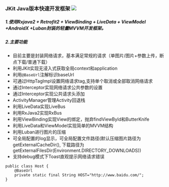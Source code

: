 ### JKit Java版本快速开发框架   [![](https://jitpack.io/v/DuskSunShine/JKit.svg)](https://jitpack.io/#DuskSunShine/JKit)
##### 1.使用Rxjava2 + Retrofit2 + ViewBinding + LiveData + ViewModel +AndroidX +Luban封装的轻量MVVM开发框架。
##### 2.主要功能
- 目前主要是封装网络请求，基本满足常规的请求（单图片/图片+参数上传，断点下载/普通下载）
- 利用JKit实现无浸入式获取全局context和application
- 利用`@BaseUrl`注解标识baseUrl
- 可通过HttpTagImpl设置网络请求tag,支持单个取消或全部取消网络请求
- 通过Interceptor实现网络请求公共参数的设置
- 通过Interceptor实现公共请求头添加
- ActivityManager管理Activity回退栈
- 利用LiveData实现LiveBus
- 利用RxJava2实现RxBus
- 利用ViewBinding实现View的绑定，抛弃findViewById和ButterKnife
- 利用LiveData和ViewModel实现简单的MVVM结构
- 利用Luban进行图片的压缩
- 可全局配置的log显示，可全局配置文件路径(默认压缩图片路径为getExternalCacheDir(),
  下载路径为getExternalFilesDir(Environment.DIRECTORY_DOWNLOADS))
- 支持debug模式下Toast直观提示网络请求错误
```
public class Host {
    @BaseUrl
    private static final String HOST="http://www.baidu.com/";
}  
```